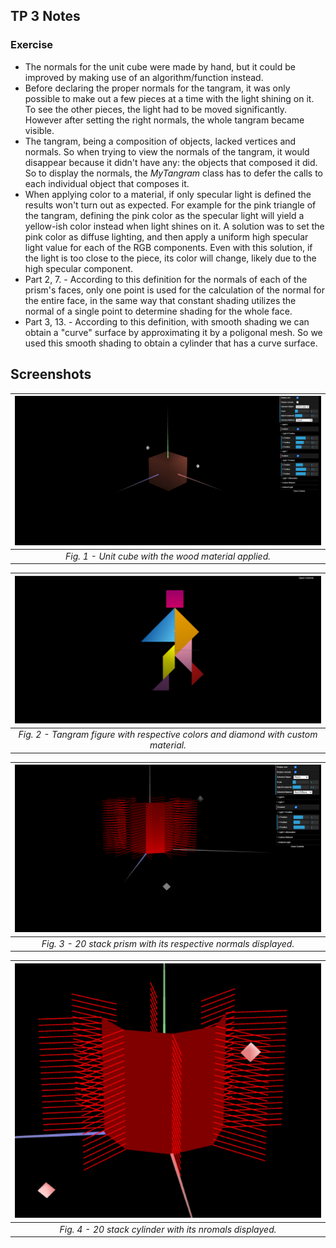 ## TP 3 Notes

### Exercise
- The normals for the unit cube were made by hand, but it could be improved by making use of an algorithm/function instead.
- Before declaring the proper normals for the tangram, it was only possible to make out
a few pieces at a time with the light shining on it. To see the other pieces, the light had to be moved significantly. However after setting the right normals, the whole tangram became visible.
- The tangram, being a composition of objects, lacked vertices and normals. So when trying to view the normals of the tangram, it would disappear because it didn't have any: the objects that composed it did. So to display the normals, the *MyTangram* class has to defer the calls to each individual object that composes it.
- When applying color to a material, if only specular light is defined the results won't turn out as expected. For example for the pink triangle of the tangram, defining the pink color as the specular light will yield a yellow-ish color instead when light shines on it. A solution was to set the pink color as diffuse lighting, and then apply a uniform high specular light value for each of the RGB components. Even with this solution, if the light is too close to the piece, its color will change, likely due to the high specular component.
- Part 2, 7. \- According to this definition for the normals of each of the prism's faces, only one point is used for the calculation of the normal for the entire face, in the same way that constant shading utilizes the normal of a single point to determine shading for the whole face.
- Part 3, 13. \- According to this definition, with smooth shading we can obtain a "curve" surface by approximating it by a poligonal mesh. So we used this smooth shading to obtain a cylinder that has a curve surface.

## Screenshots
| ![Screenshot 1](screenshots/cg-t03g06-tp3-1.png) |
|:--:|
| *Fig. 1 - Unit cube with the wood material applied.* |


| ![Screenshot 2](screenshots/cg-t03g06-tp3-2.png) |
|:--:|
| *Fig. 2 - Tangram figure with respective colors and diamond with custom material.* |

| ![Screenshot 3](screenshots/cg-t03g06-tp3-3.png) |
|:--:|
| *Fig. 3 - 20 stack prism with its respective normals displayed.* |

| ![Screenshot 4](screenshots/cg-t03g06-tp3-4.png) |
|:--:|
| *Fig. 4 - 20 stack cylinder with its nromals displayed.* |
